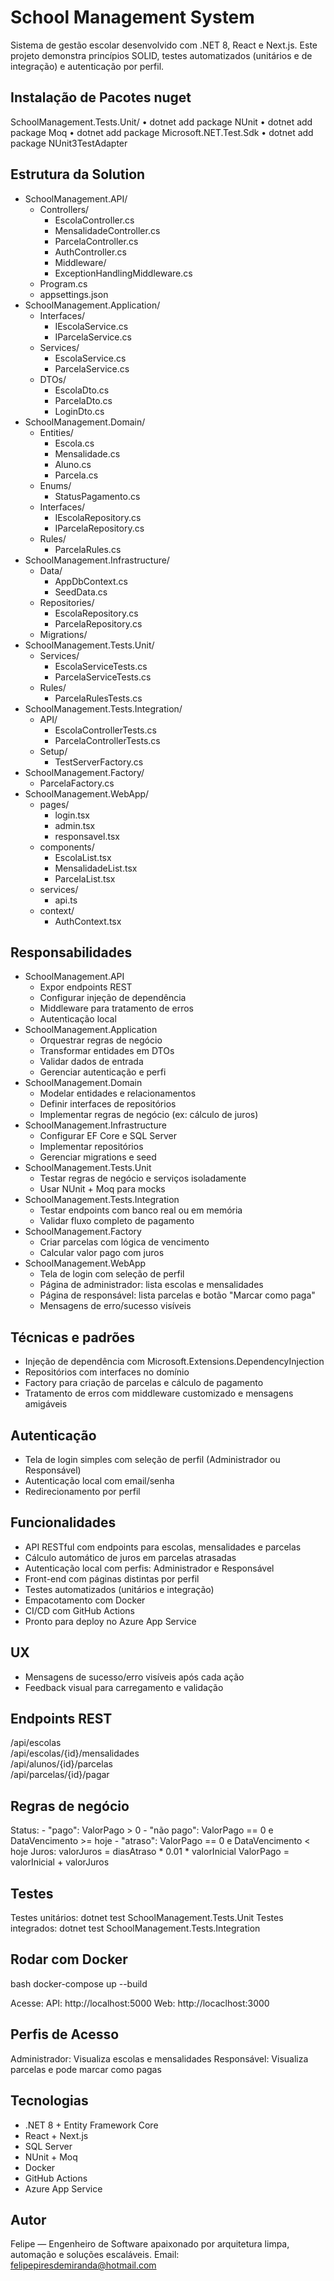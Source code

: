 #  School Management System

Sistema de gestão escolar desenvolvido com .NET 8, React e Next.js. 
Este projeto demonstra princípios SOLID, testes automatizados (unitários e de integração) e autenticação por perfil.

## Instalação de Pacotes nuget

SchoolManagement.Tests.Unit/
	• dotnet add package NUnit
	• dotnet add package Moq
	• dotnet add package Microsoft.NET.Test.Sdk
	• dotnet add package NUnit3TestAdapter

## Estrutura da Solution

- SchoolManagement.API/
	- Controllers/
		- EscolaController.cs
		- MensalidadeController.cs
		- ParcelaController.cs
		- AuthController.cs
		- Middleware/
		- ExceptionHandlingMiddleware.cs
	- Program.cs
	- appsettings.json
- SchoolManagement.Application/
	- Interfaces/
		- IEscolaService.cs
		- IParcelaService.cs
	- Services/
		- EscolaService.cs
		- ParcelaService.cs
	- DTOs/
		- EscolaDto.cs
		- ParcelaDto.cs
		- LoginDto.cs
- SchoolManagement.Domain/
	- Entities/
		- Escola.cs
		- Mensalidade.cs
		- Aluno.cs
		- Parcela.cs
	- Enums/
		- StatusPagamento.cs
	- Interfaces/
		- IEscolaRepository.cs
		- IParcelaRepository.cs
	- Rules/
		- ParcelaRules.cs
- SchoolManagement.Infrastructure/
	- Data/
		- AppDbContext.cs
		- SeedData.cs
	- Repositories/
		- EscolaRepository.cs
		- ParcelaRepository.cs
	- Migrations/
- SchoolManagement.Tests.Unit/
	- Services/
		- EscolaServiceTests.cs
		- ParcelaServiceTests.cs
	- Rules/
		- ParcelaRulesTests.cs
- SchoolManagement.Tests.Integration/
	- API/
		- EscolaControllerTests.cs
		- ParcelaControllerTests.cs
	- Setup/
		- TestServerFactory.cs
- SchoolManagement.Factory/
	- ParcelaFactory.cs
- SchoolManagement.WebApp/
	- pages/
		- login.tsx
		- admin.tsx
		- responsavel.tsx
	- components/
		- EscolaList.tsx
		- MensalidadeList.tsx
		- ParcelaList.tsx
	- services/
		- api.ts
	- context/
		- AuthContext.tsx


##  Responsabilidades

- SchoolManagement.API
	- Expor endpoints REST
	- Configurar injeção de dependência
	- Middleware para tratamento de erros
	- Autenticação local
- SchoolManagement.Application
	- Orquestrar regras de negócio
	- Transformar entidades em DTOs
	- Validar dados de entrada
	- Gerenciar autenticação e perfi
- SchoolManagement.Domain
	- Modelar entidades e relacionamentos
	- Definir interfaces de repositórios
	- Implementar regras de negócio (ex: cálculo de juros)
- SchoolManagement.Infrastructure
	- Configurar EF Core e SQL Server
	- Implementar repositórios
	- Gerenciar migrations e seed
- SchoolManagement.Tests.Unit
	- Testar regras de negócio e serviços isoladamente
	- Usar NUnit + Moq para mocks
- SchoolManagement.Tests.Integration
	- Testar endpoints com banco real ou em memória
	- Validar fluxo completo de pagamento
- SchoolManagement.Factory
	- Criar parcelas com lógica de vencimento
	- Calcular valor pago com juros
- SchoolManagement.WebApp
	- Tela de login com seleção de perfil
	- Página de administrador: lista escolas e mensalidades
	- Página de responsável: lista parcelas e botão "Marcar como paga"
	- Mensagens de erro/sucesso visíveis

## Técnicas e padrões

- Injeção de dependência com Microsoft.Extensions.DependencyInjection
- Repositórios com interfaces no domínio
- Factory para criação de parcelas e cálculo de pagamento
- Tratamento de erros com middleware customizado e mensagens amigáveis

## Autenticação
- Tela de login simples com seleção de perfil (Administrador ou Responsável)
- Autenticação local com email/senha
- Redirecionamento por perfil

## Funcionalidades

- API RESTful com endpoints para escolas, mensalidades e parcelas
- Cálculo automático de juros em parcelas atrasadas
- Autenticação local com perfis: Administrador e Responsável
- Front-end com páginas distintas por perfil
- Testes automatizados (unitários e integração)
- Empacotamento com Docker
- CI/CD com GitHub Actions
- Pronto para deploy no Azure App Service

## UX
- Mensagens de sucesso/erro visíveis após cada ação
- Feedback visual para carregamento e validação

## Endpoints REST
		
/api/escolas		
/api/escolas/{id}/mensalidades		
/api/alunos/{id}/parcelas		
/api/parcelas/{id}/pagar		

## Regras de negócio

Status:
	- "pago": ValorPago > 0
	- "não pago": ValorPago == 0 e DataVencimento >= hoje
	- "atraso": ValorPago == 0 e DataVencimento < hoje
Juros: valorJuros = diasAtraso * 0.01 * valorInicial
ValorPago = valorInicial + valorJuros

## Testes
Testes unitários: dotnet test SchoolManagement.Tests.Unit
Testes integrados: dotnet test SchoolManagement.Tests.Integration

## Rodar com Docker

bash
docker-compose up --build

Acesse:
	API: http://localhost:5000
	Web: http://locaclhost:3000

## Perfis de Acesso

Administrador: Visualiza escolas e mensalidades
Responsável: Visualiza parcelas e pode marcar como pagas

## Tecnologias

- .NET 8 + Entity Framework Core
- React + Next.js
- SQL Server
- NUnit + Moq
- Docker
- GitHub Actions
- Azure App Service

## Autor
Felipe — Engenheiro de Software apaixonado por arquitetura limpa, automação e soluções escaláveis.
Email: felipepiresdemiranda@hotmail.com


